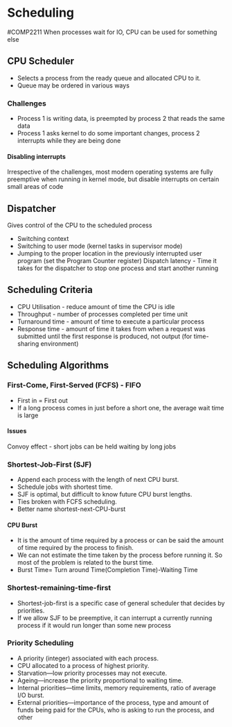 # Scheduling
#COMP2211
When processes wait for IO, CPU can be used for something else
## CPU Scheduler
- Selects a process from the ready queue and allocated CPU to it.
- Queue may be ordered in various ways
### Challenges
- Process 1 is writing data, is preempted by process 2 that reads the same data
- Process 1 asks kernel to do some important changes, process 2 interrupts while they are being done
#### Disabling interrupts
Irrespective of the challenges, most modern operating systems are fully preemptive when running in kernel mode, but disable interrupts on certain small areas of code
## Dispatcher
Gives control of the CPU to the scheduled process
- Switching context
- Switching to user mode (kernel tasks in supervisor mode)
- Jumping to the proper location in the previously interrupted user program (set the Program Counter register)
Dispatch latency - Time it takes for the dispatcher to stop one process and start another running
## Scheduling Criteria
- CPU Utilisation - reduce amount of time the CPU is idle
- Throughput - number of processes completed per time unit
- Turnaround time - amount of time to execute a particular process
- Response time - amount of time it takes from when a request was submitted until the first response is produced, not output (for time-sharing environment)
## Scheduling Algorithms
### First-Come, First-Served (FCFS) - FIFO
- First in = First out
- If a long process comes in just before a short one, the average wait time is large
#### Issues
Convoy effect - short jobs can be held waiting by long jobs
### Shortest-Job-First (SJF)
- Append each process with the length of next CPU burst.
- Schedule jobs with shortest time.
- SJF is optimal, but difficult to know future CPU burst lengths.
- Ties broken with FCFS scheduling.
- Better name shortest-next-CPU-burst
#### CPU Burst
- It is the amount of time required by a process or can be said the amount of time required by the process to finish. 
- We can not estimate the time taken by the process before running it. So most of the problem is related to the burst time.  
- Burst Time= Turn around Time(Completion Time)-Waiting Time
### Shortest-remaining-time-first
- Shortest-job-first is a specific case of general scheduler that decides by priorities.
- If we allow SJF to be preemptive, it can interrupt a currently running process if it would run longer than some new process
### Priority Scheduling
- A priority (integer) associated with each process.
- CPU allocated to a process of highest priority.
- Starvation—low priority processes may not execute.
- Ageing—increase the priority proportional to waiting time.
- Internal priorities—time limits, memory requirements, ratio of average I/O burst.
- External priorities—importance of the process, type and amount of funds being paid for the CPUs, who is asking to run the process, and other
